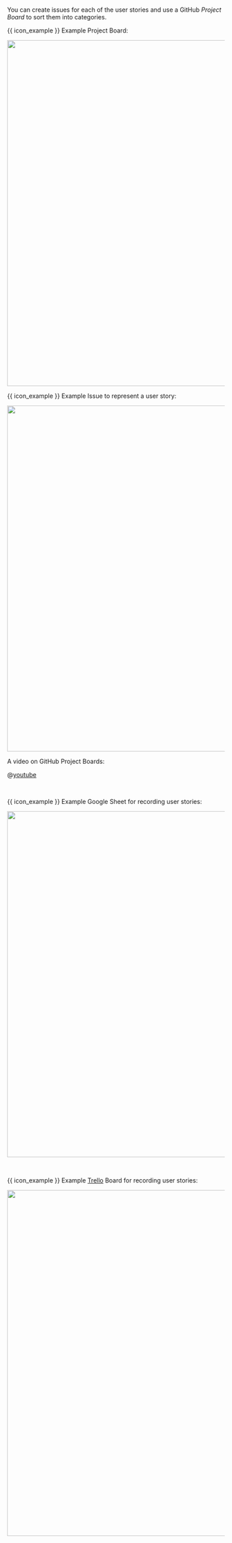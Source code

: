 <tabs> 
  <tab header="GitHub Project Boards">

You can create issues for each of the user stories and use a GitHub _Project Board_ to sort them into categories.

{{ icon_example }} Example Project Board:

<img src="{{baseUrl}}/specifyingRequirements/userStories/usage/images/userStoriesInGitHubProjectBoards.png" width="800" /><p/>

{{ icon_example }} Example Issue to represent a user story:

<img src="{{baseUrl}}/specifyingRequirements/userStories/usage/images/userStoryAsGitHubIssue.png" width="800" /><p/>

A video on GitHub Project Boards:

@[youtube](C6MGKHkNtxU)

  </tab>
  <tab header="Google Sheets">

{{ icon_example }} Example Google Sheet for recording user stories:

<img src="{{baseUrl}}/specifyingRequirements/userStories/usage/images/userStoriesInGoogleSheets.png" width="800" /><p/>

  </tab>  
  <tab header="Trello">

{{ icon_example }} Example [Trello](https://trello.com) Board for recording user stories:

<img src="{{baseUrl}}/specifyingRequirements/userStories/usage/images/userStoriesInTrello.png" width="800" /><p/>

  </tab>

</tabs>
